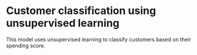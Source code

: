 # Customer classification using unsupervised learning
 This model uses unsupervised learning to classify customers based on their spending score.
